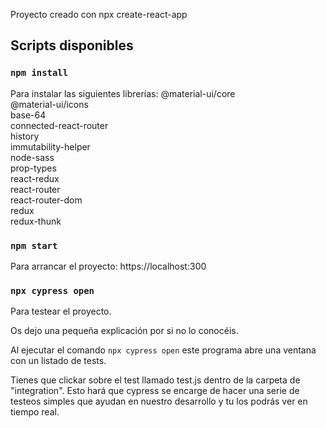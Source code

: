 Proyecto creado con npx create-react-app

##  Scripts disponibles

### `npm install`
Para instalar las siguientes librerías:
@material-ui/core<br />
@material-ui/icons<br />
base-64<br />
connected-react-router<br />
history<br />
immutability-helper<br />
node-sass<br />
prop-types<br />
react-redux<br />
react-router<br />
react-router-dom<br />
redux<br />
redux-thunk

### `npm start`

Para arrancar el proyecto: https://localhost:300

### `npx cypress open`

Para testear el proyecto.

Os dejo una pequeña explicación por si no lo conocéis.

Al ejecutar el comando `npx cypress open` este programa abre una ventana con un listado de tests.

Tienes que clickar sobre el test llamado test.js dentro de la carpeta de "integration". Esto hará que cypress se encarge de hacer una serie de testeos simples que ayudan en nuestro desarrollo y tu los podrás ver en tiempo real.
